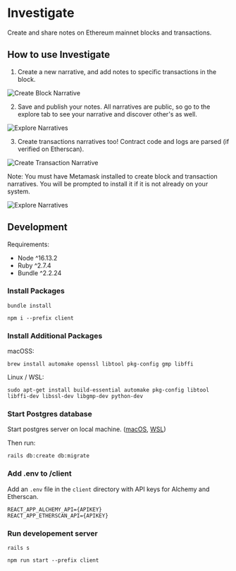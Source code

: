 # Investigate

Create and share notes on Ethereum mainnet blocks and transactions.

## How to use Investigate

1. Create a new narrative, and add notes to specific transactions in the block.

![Create Block Narrative](https://www.dropbox.com/s/bvb958v0ccra0lk/Screen%20Shot%202022-05-16%20at%202.58.14%20PM.png?raw=1)

2. Save and publish your notes. All narratives are public, so go to the explore tab to see your narrative and discover other's as well.

![Explore Narratives](https://www.dropbox.com/s/y8yvhpt2wva172c/Screen%20Shot%202022-05-16%20at%203.12.16%20PM.png?raw=1)

3. Create transactions narratives too! Contract code and logs are parsed (if verified on Etherscan).

![Create Transaction Narrative](https://www.dropbox.com/s/gczwkho4z75tfde/Screen%20Shot%202022-05-16%20at%203.14.02%20PM.png?raw=1)

Note: You must have Metamask installed to create block and transaction narratives. You will be prompted to install it if it is not already on your system.

![Explore Narratives](https://www.dropbox.com/s/d30hkaaici9dxho/Screen%20Shot%202022-05-16%20at%203.02.37%20PM.png?raw=1)

## Development

Requirements:

- Node ^16.13.2
- Ruby ^2.7.4
- Bundle ^2.2.24

### Install Packages

`bundle install`

`npm i --prefix client`

### Install Additional Packages

macOSS:

`brew install automake openssl libtool pkg-config gmp libffi`

Linux / WSL:

`sudo apt-get install build-essential automake pkg-config libtool libffi-dev libssl-dev libgmp-dev python-dev`

### Start Postgres database

Start postgres server on local machine. ([macOS](https://chartio.com/resources/tutorials/how-to-start-postgresql-server-on-mac-os-x/), [WSL](https://docs.microsoft.com/en-us/windows/wsl/tutorials/wsl-database#install-postgresql))

Then run:

`rails db:create db:migrate`

### Add .env to /client

Add an `.env` file in the `client` directory with API keys for Alchemy and Etherscan.

```env
REACT_APP_ALCHEMY_API={APIKEY}
REACT_APP_ETHERSCAN_API={APIKEY}
```

### Run developement server

`rails s`

`npm run start --prefix client`
